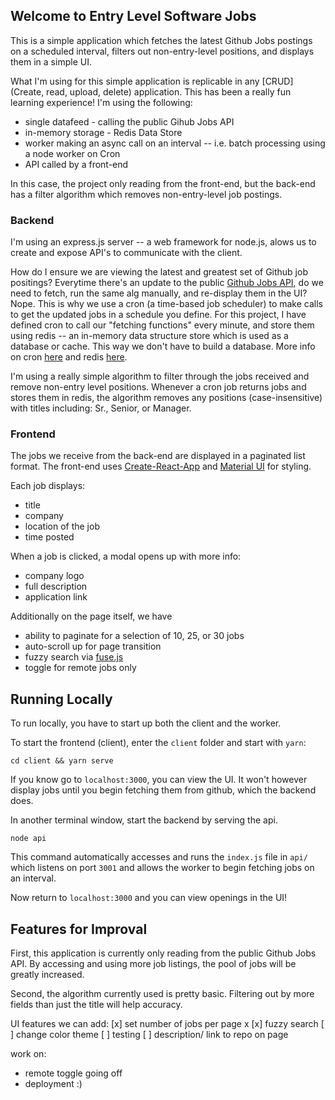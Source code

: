 ## Welcome to Entry Level Software Jobs
This is a simple application which fetches the latest Github Jobs postings on a scheduled interval, filters out non-entry-level positions, and displays them in a simple UI. 

What I'm using for this simple application is replicable in any [CRUD] (Create, read, upload, delete) application. This has been a really fun learning experience! I'm using the following:
- single datafeed - calling the public Gihub Jobs API
- in-memory storage - Redis Data Store 
- worker making an async call on an interval -- i.e. batch processing using a node worker on Cron 
- API called by a front-end

In this case, the project only reading from the front-end, but the back-end has a filter algorithm which removes non-entry-level job postings. 

### Backend 
I'm using an express.js server -- a web framework for node.js, alows us to create and expose API's to communicate with the client.

How do I ensure we are viewing the latest and greatest set of Github job positings? Everytime there's an update to the public [Github Jobs API](https://jobs.github.com/positions.json), do we need to fetch, run the same alg manually, and re-display them in the UI? Nope. This is why we use a cron (a time-based job scheduler) to make calls to get the updated jobs in a schedule you define. For this project, I have defined cron to call our "fetching functions" every minute, and store them using redis -- an in-memory data structure store which is used as a database or cache. This way we don't have to build a database. More info on cron [here](https://crontab.guru/#*_*_*_*_*) and redis [here](https://redis.io/).

I'm using a really simple algorithm to filter through the jobs received and remove non-entry level positions. Whenever a cron job returns jobs and stores them in redis, the algorithm removes any positions (case-insensitive) with titles including: Sr., Senior, or Manager.

### Frontend 

The jobs we receive from the back-end are displayed in a paginated list format. The front-end uses [Create-React-App](https://reactjs.org/docs/create-a-new-react-app.html) and [Material UI](https://material-ui.com/) for styling.

Each job displays:
- title
- company
- location of the job 
- time posted 

When a job is clicked, a modal opens up with more info:
- company logo
- full description
- application link

Additionally on the page itself, we have 
- ability to paginate for a selection of 10, 25, or 30 jobs 
- auto-scroll up for page transition 
- fuzzy search via [fuse.js](https://fusejs.io/)
- toggle for remote jobs only 

## Running Locally 

To run locally, you have to start up both the client and the worker.

To start the frontend (client), enter the `client` folder and start with `yarn`: 
``` from entry-level-software-jobs/
cd client && yarn serve
```
If you know go to `localhost:3000`, you can view the UI. It won't however display jobs until you begin fetching them from github, which the backend does. 

In another terminal window, start the backend by serving the api.
``` from entry-level-software-jobs/
node api
```
This command automatically accesses and runs the `index.js` file in `api/` which listens on port `3001` and allows the worker to begin fetching jobs on an interval.

Now return to `localhost:3000` and you can view openings in the UI! 

## Features for Improval 
First, this application is currently only reading from the public Github Jobs API. By accessing and using more job listings, the pool of jobs will be greatly increased. 

Second, the algorithm currently used is pretty basic. Filtering out by more fields than just the title will help accuracy. 

UI features we can add:
[x] set number of jobs per page x
[x] fuzzy search 
[ ] change color theme 
[ ] testing 
[ ] description/ link to repo on page 


work on: 
- remote toggle going off 
- deployment :) 